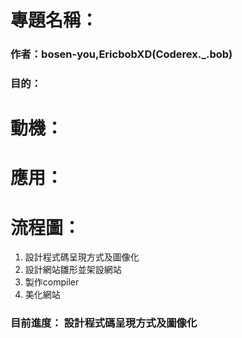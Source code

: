 # 專題名稱：
### 作者：bosen-you,EricbobXD(Coderex._.bob)
### 目的： 

# 動機：

# 應用：

# 流程圖：
1. 設計程式碼呈現方式及圖像化
2. 設計網站雛形並架設網站
3. 製作compiler
4. 美化網站
### 目前進度： 設計程式碼呈現方式及圖像化
